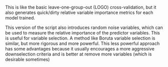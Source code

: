 This is like the basic leave-one-group-out (LOGO) cross-validation, but it also generates quick/dirty relative variable importance metrics for each model trained.

This version of the script also introduces random noise variables, which can be used to measure the relative importance of the predictor variables.  This is useful for variable selection.  A method like Boruta variable selection is similar, but more rigorous and more powerful.  This less powerful approach has some advantages because it usually encourages a more aggressive downselection criteria and is better at remove more variables (which is desirable sometimes)
